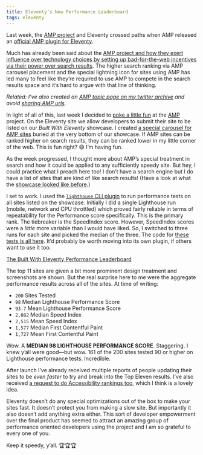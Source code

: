```yaml
---
title: Eleventy’s New Performance Leaderboard
tags: eleventy
---
```

Last week, the [AMP project](https://amp.dev/) and Eleventy crossed paths when AMP released an [official AMP plugin for Eleventy](https://blog.amp.dev/2020/03/11/easier-amp-development-with-the-new-amp-optimizer/).

Much has already been said about the [AMP project and how they exert influence over technology choices by setting up bad-for-the-web incentives via their power over search results](http://ampletter.org/). The higher search ranking via AMP carousel placement and the special lightning icon for sites using AMP has led many to feel like they’re required to use AMP to compete in the search results space and it’s hard to argue with that line of thinking.

_Related: I’ve also created an [AMP topic page on my twitter archive](/twitter/topic/amp/) and avoid [sharing AMP urls](/twitter/amp/)._

In light of all of this, last week I decided to [poke a little fun](https://twitter.com/zachleat/status/1237810370049441792) at the [AMP](amp.dev) project. On the Eleventy site we allow developers to submit their site to be listed on our _Built With Eleventy_ showcase. I created [a special carousel for AMP sites](https://www.11ty.dev/docs/sites/#any-site-using-amp) buried at the very bottom of our showcase. If AMP sites can be ranked higher on search results, they can be ranked lower in my little corner of the web. This is fun right? 😅 I’m having fun.

As the week progressed, I thought more about AMP’s special treatment in search and how it could be applied to any sufficiently speedy site. But hey, I could practice what I preach here too! I don’t have a search engine but I do have a list of sites that are kind of like search results! (Have a look at what the [showcase looked like before](https://v0-10-0.11ty.dev/docs/sites/).)

I set to work. I used the [`lighthouse` CLI plugin](https://github.com/GoogleChrome/lighthouse#readme) to run performance tests on all sites listed on the showcase. Initially I did a single Lighthouse run (mobile, network and CPU throttled) which proved fairly reliable in terms of repeatability for the Performance score specifically. This is the primary rank. The tiebreaker is the SpeedIndex score. However, SpeedIndex scores were a _little_ more variable than I would have liked. So, I switched to three runs for each site and picked the median of the three. The code for [these tests is all here](https://github.com/11ty/11ty-website/blob/4b898c72780e62afb50dee50af973a5ab07ee685/node-performance-rank.js). It’d probably be worth moving into its own plugin, if others want to use it too.

<div class="primarylink"><a href="https://www.11ty.dev/docs/sites/">The Built With Eleventy Performance Leaderboard</a></div>

The top 11 sites are given a bit more prominent design treatment and screenshots are shown. But the real surprise here to me were the aggregate performance results across all of the sites. At time of writing:

* `200` Sites Tested
* `98` Median Lighthouse Performance Score
* `93.7` Mean Lighthouse Performance Score
* `2,082` Median Speed Index
* `2,515` Mean Speed Index
* `1,577` Median First Contentful Paint
* `1,727` Mean First Contentful Paint

Wow. A **MEDIAN 98 LIGHTHOUSE PERFORMANCE SCORE**. Staggering. I knew y’all were good—but wow. 161 of the 200 sites tested 90 or higher on Lighthouse performance tests. Incredible.

After launch I’ve already received multiple reports of people updating their sites to be _even faster_ to try and break into the Top Eleven results. I’ve also received [a request to do Accessibility rankings too](https://twitter.com/starfalldocs/status/1239043864838766593), which I think is a lovely idea.

Eleventy doesn’t do any special optimizations out of the box to make your sites fast. It doesn’t protect you from making a slow site. But importantly it also doesn’t add anything extra either. This sort of developer empowerment over the final product has seemed to attract an amazing group of performance oriented developers using the project and I am so grateful to every one of you.

Keep it speedy, y’all. 🏆🏆🏆